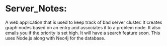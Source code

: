 # Server_Notes:
A web application that is used to keep track of bad server cluster. It creates graph nodes based on an entry and associates it to a problem node. It also emails you if the priority is set high. It will have a search feature soon. This uses Node.js along with Neo4j for the database.
